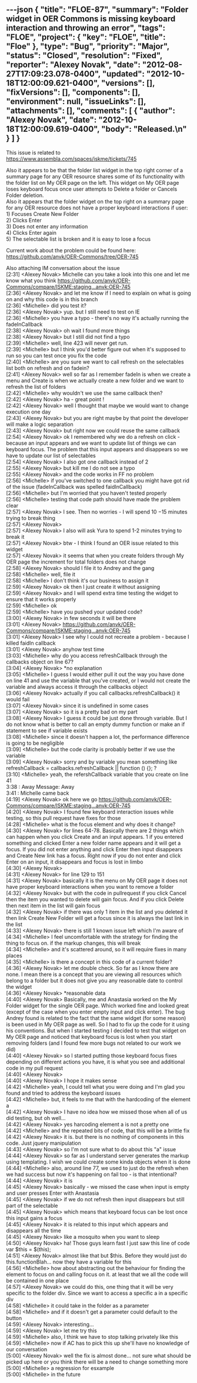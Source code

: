 ---json
{
  "title": "FLOE-87",
  "summary": "Folder widget in OER Commons is missing keyboard interaction and throwing an error",
  "tags": "FLOE",
  "project": {
    "key": "FLOE",
    "title": "Floe"
  },
  "type": "Bug",
  "priority": "Major",
  "status": "Closed",
  "resolution": "Fixed",
  "reporter": "Alexey Novak",
  "date": "2012-08-27T17:09:23.078-0400",
  "updated": "2012-10-18T12:00:09.621-0400",
  "versions": [],
  "fixVersions": [],
  "components": [],
  "environment": null,
  "issueLinks": [],
  "attachments": [],
  "comments": [
    {
      "author": "Alexey Novak",
      "date": "2012-10-18T12:00:09.619-0400",
      "body": "Released.\n"
    }
  ]
}
---
This issue is related to <https://www.assembla.com/spaces/iskme/tickets/745>

Also it appears to be that the folder list widget in the top right corner of a summary page for any OER resource shares some of its functionality with the folder list on My OER page on the left. This widget on My OER page loses keyboard focus once user attempts to Delete a folder or Cancels Folder deletion.\
Also it appears that the folder widget on the top right on a summary page for any OER resource does not have a proper keyboard interactions if user:\
1\) Focuses Create New Folder\
2\) Clicks Enter\
3\) Does not enter any information\
4\) Clicks Enter again\
5\) The selectable list is broken and it is easy to lose a focus

Current work about the problem could be found here:\
<https://github.com/anvk/OER-Commons/tree/OER-745>

Also attaching IM conversation about the issue\
\[2:31] \<Alexey Novak> Michelle can you take a look into this one and let me know what you think <https://github.com/anvk/OER-Commons/compare/ISKME:staging...anvk:OER-745>\
\[2:36] \<Alexey Novak> and let me know if I need to explain on what is going on and why this code is in this branch\
\[2:36] \<Michelle> did you test it?\
\[2:36] \<Alexey Novak> yup. but I still need to test on IE\
\[2:36] \<Michelle> you have a typo - there's no way it's actually running the fadeInCallback\
\[2:38] \<Alexey Novak> oh wait I found more things\
\[2:38] \<Alexey Novak> but I still did not find a typo\
\[2:39] \<Michelle> well, line 423 will never get run.\
\[2:39] \<Michelle> but I think you'd better figure out when it's supposed to run so you can test once you fix the code\
\[2:40] \<Michelle> are you sure we want to call refresh on the selectables list both on refresh and on fadein?\
\[2:41] \<Alexey Novak> well so far as I remember fadeIn is when we create a menu and Create is when we actually create a new folder and we want to refresh the list of folders\
\[2:42] \<Michelle> why wouldn't we use the same callback then?\
\[2:42] \<Alexey Novak> ha - great point !\
\[2:42] \<Alexey Novak> well I thought that maybe we would want to change execution one day\
\[2:43] \<Alexey Novak> but you are right maybe by that point the developer will make a logic separation\
\[2:43] \<Alexey Novak> but right now we could reuse the same callback\
\[2:54] \<Alexey Novak> ok I remembered why we do a refresh on click - because an input appears and we want to update list of things we can keyboard focus. The problem that this input appears and disappears so we have to update our list of selectables\
\[2:54] \<Alexey Novak> I also got one callback instead of 2\
\[2:55] \<Alexey Novak> but kill me I do not see a typo\
\[2:55] \<Alexey Novak> and the code works in FF no problem \
\[2:56] \<Michelle> if you've switched to one callback you might have got rid of the issue (fadeInCallback was spelled faidInCallback)\
\[2:56] \<Michelle> but I'm worried that you haven't tested properly\
\[2:56] \<Michelle> testing that code path should have made the problem clear\
\[2:57] \<Alexey Novak> I see. Then no worries - I will spend 10 −15 minutes trying to break thing\
\[2:57] \<Alexey Novak>  \
\[2:57] \<Alexey Novak> I also will ask Yura to spend 1-2 minutes trying to break it\
\[2:57] \<Alexey Novak> btw - I think I found an OER issue related to this widget\
\[2:57] \<Alexey Novak> it seems that when you create folders through My OER page the increment for total folders does not change\
\[2:58] \<Alexey Novak> should I file it to Andrey and the gang\
\[2:58] \<Michelle> well, file it\
\[2:58] \<Michelle> I don't think it's our business to assign it\
\[2:59] \<Alexey Novak> ok then I just create it without assigning\
\[2:59] \<Alexey Novak> and I will spend extra time testing the widget to ensure that it works properly\
\[2:59] \<Michelle> ok\
\[2:59] \<Michelle> have you pushed your updated code?\
\[3:00] \<Alexey Novak> in few seconds it will be there \
\[3:01] \<Alexey Novak> <https://github.com/anvk/OER-Commons/compare/ISKME:staging...anvk:OER-745>\
\[3:01] \<Alexey Novak> I see why I could not recreate a problem - because I killed faidIn callback\
\[3:01] \<Alexey Novak> anyhow test time\
\[3:03] \<Michelle> why do you access refreshCallback through the callbacks object on line 67?\
\[3:04] \<Alexey Novak> \*no explanation\
\[3:05] \<Michelle> I guess I would either pull it out the way you have done on line 41 and use the variable that you've created, or I would not create the variable and always access it through the callbacks object\
\[3:06] \<Alexey Novak> actually if you call callbacks.refreshCallback() it would fail\
\[3:07] \<Alexey Novak> since it is undefined in some cases\
\[3:07] \<Alexey Novak> so it is a pretty bad on my part\
\[3:08] \<Alexey Novak> I guess it could be just done through variable. But I do not know what is better to call an empty dummy function or make an if statement to see if variable exists\
\[3:08] \<Michelle> since it doesn't happen a lot, the performance difference is going to be negligible\
\[3:09] \<Michelle> but the code clarity is probably better if we use the variable\
\[3:09] \<Alexey Novak> sorry and by variable you mean something like refreshCallback = callbacks.refreshCallback || function () {}; ?\
\[3:10] \<Michelle> yeah, the refershCallback variable that you create on line 41\
3:38 : Away Message: Away\
3:41 : Michelle came back\
\[4:19] \<Alexey Novak> ok here we go  <https://github.com/anvk/OER-Commons/compare/ISKME:staging...anvk:OER-745>\
\[4:20] \<Alexey Novak> I found few keyboard interaction issues while testing, so this pull request have fixes for those\
\[4:28] \<Michelle> what is the focus element and why does it change?\
\[4:30] \<Alexey Novak> for lines 64-78. Basically there are 2 things which can happen when you click Create and an input appears. 1 if you entered something and clicked Enter a new folder name appears and it will get a focus. If you did not enter anything and click Enter then input disappears and Create New link has a focus. Right now if you do not enter and click Enter on an input, it disappears and focus is lost in limbo\
\[4:30] \<Alexey Novak>  \
\[4:31] \<Alexey Novak> for line 129 to 151\
\[4:31] \<Alexey Novak> basically it is the menu on My OER page it does not have proper keyboard interactions when you want to remove a folder\
\[4:32] \<Alexey Novak> but with the code in pullrequest if you click Cancel then the item you wanted to delete will gain focus. And if you click Delete then next item in the list will gain focus\
\[4:32] \<Alexey Novak> if there was only 1 item in the list and you deleted it then link Create New Folder will get a focus since it is always the last link in the list\
\[4:33] \<Alexey Novak> there is still 1 known issue left which I'm aware of\
\[4:34] \<Michelle> I feel uncomfortable with the strategy for finding the thing to focus on. if the markup changes, this will break\
\[4:34] \<Michelle> and it's scattered around, so it will require fixes in many places\
\[4:35] \<Michelle> is there a concept in this code of a current folder?\
\[4:36] \<Alexey Novak> let me double check. So far as I know there are none. I mean there is a concept that you are viewing all resources which belong to a folder but it does not give you any reasonable date to control the widget\
\[4:36] \<Alexey Novak> \*reasonable data\
\[4:40] \<Alexey Novak> Basically, me and Anastasia worked on the My Folder widget for the single OER page. Which worked fine and looked great (except of the case when you enter empty input and click enter). The bug Andrey found is related to the fact that the same widget (for some reason) is been used in My OER page as well. So I had to fix up the code for it using his conventions. But when I started testing I decided to test that widget on My OER page and noticed that keyboard focus is lost when you start removing folders (and I found few more bugs not related to our work we did)\
\[4:40] \<Alexey Novak> so I started putting those keyboard focus fixes depending on different actions you have, it is what you see and additional code in my pull request\
\[4:40] \<Alexey Novak>  \
\[4:40] \<Alexey Novak> I hope it makes sense\
\[4:42] \<Michelle> yeah, I could tell what you were doing and I'm glad you found and tried to address the keyboard issues\
\[4:42] \<Michelle> but, it feels to me that with the hardcoding of the element a\
\[4:42] \<Alexey Novak> I have no idea how we missed those when all of us did testing, but oh well...\
\[4:42] \<Alexey Novak> yes harcoding element a is not a pretty one\
\[4:42] \<Michelle> and the repeated bits of code, that this will be a brittle fix\
\[4:42] \<Alexey Novak> it is. but there is no nothing of components in this code. Just jquery manipulation\
\[4:43] \<Alexey Novak> so I'm not sure what to do about this "a" issue \
\[4:44] \<Alexey Novak> so far as I understand server generates the markup using templating. I wish we could create some kinda objects when it is done\
\[4:44] \<Michelle> also, around line 77, we used to just do the refresh when we had success but now it's happening on fail too - is that intentional?\
\[4:44] \<Alexey Novak> it is\
\[4:45] \<Alexey Novak> basically - we missed the case when input is empty and user presses Enter with Anastasia\
\[4:45] \<Alexey Novak> if we do not refresh then input disappears but still part of the selectable\
\[4:45] \<Alexey Novak> which means that keyboard focus can be lost once this input gains a focus\
\[4:45] \<Alexey Novak> it is related to this input which appears and disappears all the time\
\[4:45] \<Alexey Novak> like a mosquito when you want to sleep\
\[4:50] \<Alexey Novak> ha! Those guys learn fast I just saw this line of code var $this = $(this);\
\[4:51] \<Alexey Novak> almost like that but $this. Before they would just do this.functionBlah... now they have a variable for this\
\[4:56] \<Michelle> how about abstracting out the behaviour for finding the element to focus on and calling focus on it. at least that we all the code will be contained in one place\
\[4:57] \<Alexey Novak> we could do this, one thing that it will be very specific to the folder div. Since we want to access a specific a in a specific div\
\[4:58] \<Michelle> it could take in the folder as a parameter\
\[4:58] \<Michelle> and if it doesn't get a parameter could default to the button\
\[4:59] \<Alexey Novak> interesting...\
\[4:59] \<Alexey Novak> let me try this\
\[4:59] \<Michelle> also, I think we have to stop talking privately like this\
\[4:59] \<Michelle> now if AC has to pick this up she'll have no knowledge of our conversation \
\[5:00] \<Alexey Novak> well the fix is almost done... not sure what should be picked up here or you think there will be a need to change something more\
\[5:00] \<Michelle> a regression for esxample\
\[5:00] \<Michelle> in the future

        